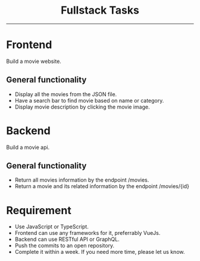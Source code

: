 <h1 align="center">Fullstack Tasks</h1>

---

# Frontend

Build a movie website.

## General functionality

* Display all the movies from the JSON file.
* Have a search bar to find movie based on name or category.
* Display movie description by clicking the movie image.

# Backend

Build a movie api.

## General functionality

* Return all movies information by the endpoint /movies.
* Return a movie and its related information by the endpoint /movies/{id}


# Requirement

* Use JavaScript or TypeScript.
* Frontend can use any frameworks for it, preferrably VueJs.
* Backend can use RESTful API or GraphQL.
* Push the commits to an open repository.
* Complete it within a week. If you need more time, please let us know.

